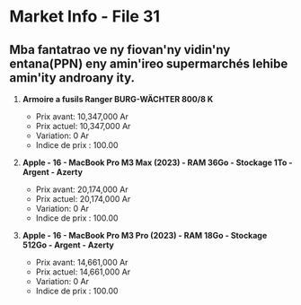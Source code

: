 # Market Info - File 31

## Mba fantatrao ve ny fiovan'ny vidin'ny entana(PPN) eny amin'ireo supermarchés lehibe amin'ity androany ity.

1. **Armoire a fusils Ranger BURG-WÄCHTER 800/8 K**
   - Prix avant: 10,347,000 Ar
   - Prix actuel: 10,347,000 Ar
   - Variation: 0 Ar
   - Indice de prix : 100.00

2. **Apple - 16 - MacBook Pro M3 Max (2023) - RAM 36Go - Stockage 1To - Argent - Azerty**
   - Prix avant: 20,174,000 Ar
   - Prix actuel: 20,174,000 Ar
   - Variation: 0 Ar
   - Indice de prix : 100.00

3. **Apple - 16 - MacBook Pro M3 Pro (2023) - RAM 18Go - Stockage 512Go - Argent - Azerty**
   - Prix avant: 14,661,000 Ar
   - Prix actuel: 14,661,000 Ar
   - Variation: 0 Ar
   - Indice de prix : 100.00

